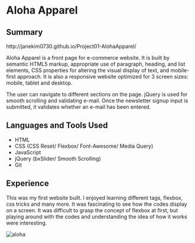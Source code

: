 # Aloha Apparel

## Summary
<p>http://janekim0730.github.io/Project01-AlohaApparel/<p>
<p>Aloha Apparel is a front page for e-commerce website. It is built by semantic HTML5 markup, appropriate use of paragraph, heading,
and list elements, CSS properties for altering the visual display of text, and mobile-first approach. It is also a responsive website 
optimized for 3 screen sizes: mobile, tablet and desktop. </p>
<p>The user can navigate to different sections on the page. jQuery is used for smooth scrolling and validating e-mail. Once the
newsletter signup input is submitted, it validates whether an e-mail has been entered.</p>

## Languages and Tools Used
<ul>
<li>HTML</li> 
<li>CSS (CSS Reset/ Flexbox/ Font-Awesome/ Media Query)</li>
<li>JavaScript</li>
<li>jQuery (bxSlider/ Smooth Scrolling)</li>
<li>Git</li>
</ul>

## Experience
<p>This was my first website built. I enjoyed learning different tags, flexbox, css tricks and many more. It was fascinating to see how 
the codes display on a screen. It was difficult to grasp the concept of flexbox at first, but playing around with the codes and 
understanding the idea of how it works were interesting. </p>

![aloha](https://cloud.githubusercontent.com/assets/18406849/17430308/49b11096-5aa8-11e6-8792-dfc1dbfd7483.jpg)
